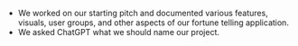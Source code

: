 - We worked on our starting pitch and documented various features, visuals, user groups, and other aspects of our fortune telling application.
- We asked ChatGPT what we should name our project.
